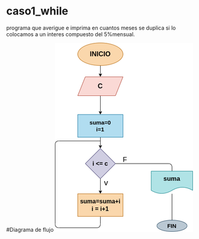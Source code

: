 # caso1_while
programa que averigue e imprima en cuantos meses se duplica si lo colocamos a un interes compuesto del 5%mensual.

#Diagrama de flujo
![diagrama de flujo](diagrama.png "diagrama de flujo")
